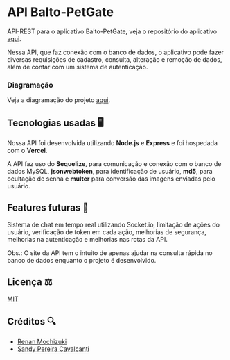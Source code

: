 # API Balto-PetGate

API-REST para o aplicativo Balto-PetGate, veja o repositório do aplicativo [aqui](https://github.com/sandycavalcanti/BaltoPetGate).

Nessa API, que faz conexão com o banco de dados, o aplicativo pode fazer diversas requisições de cadastro, consulta, alteração e remoção de dados, além de contar com um sistema de autenticação.

### Diagramação

Veja a diagramação do projeto [aqui](https://github.com/sandycavalcanti/BaltoPetGate/blob/main/README.md#diagrama%C3%A7%C3%A3o-).

## Tecnologias usadas 🖥️

Nossa API foi desenvolvida utilizando **Node.js** e **Express** e foi hospedada com o **Vercel**. 

A API faz uso do **Sequelize**, para comunicação e conexão com o banco de dados MySQL, **jsonwebtoken**, para identificação de usuário, **md5**, para ocultação de senha e **multer** para conversão das imagens enviadas pelo usuário.

## Features futuras 🔨

Sistema de chat em tempo real utilizando Socket.io, limitação de ações do usuário, verificação de token em cada ação, melhorias de segurança, melhorias na autenticação e melhorias nas rotas da API.

Obs.: O site da API tem o intuito de apenas ajudar na consulta rápida no banco de dados enquanto o projeto é desenvolvido.

## Licença ⚖️

[MIT](LICENSE)

## Créditos 🔍

- [Renan Mochizuki](https://github.com/Renan-Mochizuki)
- [Sandy Pereira Cavalcanti](https://github.com/sandycavalcanti)
